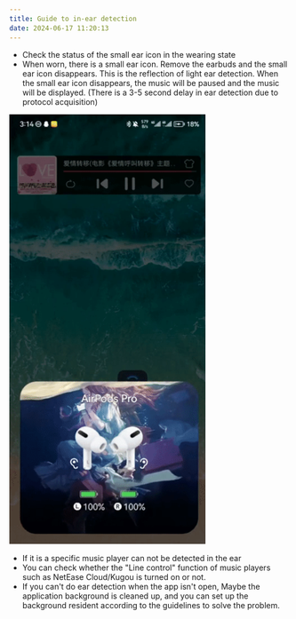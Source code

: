 ```yaml
---
title: Guide to in-ear detection
date: 2024-06-17 11:20:13
---
```

- Check the status of the small ear icon in the wearing state
- When worn, there is a small ear icon. Remove the earbuds and the small ear icon disappears. This is the reflection of light ear detection. When the small ear icon disappears, the music will be paused and the music will be displayed. (There is a 3-5 second delay in ear detection due to protocol acquisition)

<img src="in_ear_detection/img.png" width="70%" alt="">

- If it is a specific music player can not be detected in the ear
- You can check whether the "Line control" function of music players such as NetEase Cloud/Kugou is turned on or not.
- If you can't do ear detection when the app isn't open, Maybe the application background is cleaned up, and you can set up the background resident according to the guidelines to solve the problem.
